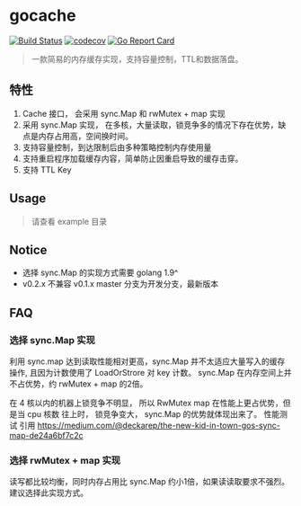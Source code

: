# gocache

[![Build Status](https://travis-ci.org/bbdshow/gocache.svg?branch=master)](https://travis-ci.org/bbdshow/gocache)
[![codecov](https://codecov.io/gh/bbdshow/gocache/branch/master/graph/badge.svg)](https://codecov.io/gh/bbdshow/gocache)
[![Go Report Card](https://goreportcard.com/badge/github.com/bbdshow/gocache)](https://goreportcard.com/report/github.com/bbdshow/gocache)

> 一款简易的内存缓存实现，支持容量控制，TTL和数据落盘。

## 特性
1. Cache 接口， 会采用 sync.Map 和 rwMutex + map 实现
2. 采用 sync.Map 实现， 在多核，大量读取，锁竞争多的情况下存在优势，缺点是内存占用高，空间换时间。 
3. 支持容量控制，到达限制后由多种策略控制内存使用量
3. 支持重启程序加载缓存内容，简单防止因重启导致的缓存击穿。
4. 支持 TTL Key 

## Usage

> 请查看 example 目录

## Notice 

- 选择 sync.Map 的实现方式需要 golang 1.9^
- v0.2.x 不兼容 v0.1.x  master 分支为开发分支，最新版本

## FAQ

### 选择 sync.Map 实现 

利用 sync.map 达到读取性能相对更高，sync.Map 并不太适应大量写入的缓存操作, 且因为计数使用了 LoadOrStrore 对 key 计数。
sync.Map 在内存空间上并不占优势，约 rwMutex + map 的2倍。

在 4 核以内的机器上锁竞争不明显， 所以 RwMutex map 在性能上更占优势，但是当 cpu 核数 往上时， 锁竞争变大， sync.Map 的优势就体现出来了。
性能测试 引用 https://medium.com/@deckarep/the-new-kid-in-town-gos-sync-map-de24a6bf7c2c

### 选择 rwMutex + map 实现

读写都比较均衡，同时内存占用比 sync.Map 约小1倍，如果读读取要求不强烈。建议选择此实现方式。



